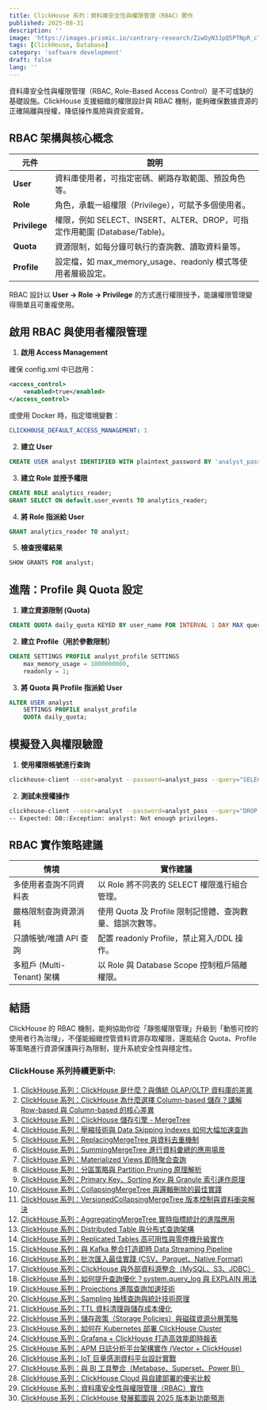 ```yaml
---
title: ClickHouse 系列：資料庫安全性與權限管理（RBAC）實作
published: 2025-08-31
description: ''
image: 'https://images.prismic.io/contrary-research/ZiwDyN3JpQ5PTNpR_clickhousecover.png?auto=format,compress'
tags: [ClickHouse, Database]
category: 'software development'
draft: false 
lang: ''
---
```


資料庫安全性與權限管理（RBAC, Role-Based Access Control）是不可或缺的基礎設施。ClickHouse 支援細緻的權限設計與 RBAC 機制，能夠確保數據資源的正確隔離與授權，降低操作風險與資安威脅。

## RBAC 架構與核心概念

| 元件            | 說明                                                       |
| ------------- | -------------------------------------------------------- |
| **User**      | 資料庫使用者，可指定密碼、網路存取範圍、預設角色等。                               |
| **Role**      | 角色，承載一組權限（Privilege），可賦予多個使用者。                           |
| **Privilege** | 權限，例如 SELECT、INSERT、ALTER、DROP，可指定作用範圍 (Database/Table)。 |
| **Quota**     | 資源限制，如每分鐘可執行的查詢數、讀取資料量等。                                 |
| **Profile**   | 設定檔，如 max\_memory\_usage、readonly 模式等使用者層級設定。            |

RBAC 設計以 **User → Role → Privilege** 的方式進行權限授予，能讓權限管理變得簡單且可重複使用。


## 啟用 RBAC 與使用者權限管理

1. **啟用 Access Management**

確保 config.xml 中已啟用：

```xml
<access_control>
    <enabled>true</enabled>
</access_control>
```

或使用 Docker 時，指定環境變數：

```yaml
CLICKHOUSE_DEFAULT_ACCESS_MANAGEMENT: 1
```

2. **建立 User**

```sql
CREATE USER analyst IDENTIFIED WITH plaintext_password BY 'analyst_pass';
```

3. **建立 Role 並授予權限**

```sql
CREATE ROLE analytics_reader;
GRANT SELECT ON default.user_events TO analytics_reader;
```

4. **將 Role 指派給 User**

```sql
GRANT analytics_reader TO analyst;
```

5. **檢查授權結果**

```sql
SHOW GRANTS FOR analyst;
```


## 進階：Profile 與 Quota 設定

1. **建立資源限制 (Quota)**

```sql
CREATE QUOTA daily_quota KEYED BY user_name FOR INTERVAL 1 DAY MAX queries = 1000, errors = 100;
```

2. **建立 Profile（用於參數限制）**

```sql
CREATE SETTINGS PROFILE analyst_profile SETTINGS
    max_memory_usage = 1000000000,
    readonly = 1;
```

3. **將 Quota 與 Profile 指派給 User**

```sql
ALTER USER analyst
    SETTINGS PROFILE analyst_profile
    QUOTA daily_quota;
```


## 模擬登入與權限驗證

1. **使用權限帳號進行查詢**

```bash
clickhouse-client --user=analyst --password=analyst_pass --query="SELECT * FROM default.user_events LIMIT 10"
```

2. **測試未授權操作**

```bash
clickhouse-client --user=analyst --password=analyst_pass --query="DROP TABLE default.user_events"
-- Expected: DB::Exception: analyst: Not enough privileges.
```


## RBAC 實作策略建議

| 情境                    | 實作建議                                 |
| --------------------- | ------------------------------------ |
| 多使用者查詢不同資料表            | 以 Role 將不同表的 SELECT 權限進行組合管理。        |
| 嚴格限制查詢資源消耗            | 使用 Quota 及 Profile 限制記憶體、查詢數量、錯誤次數等。 |
| 只讀帳號/唯讀 API 查詢        | 配置 readonly Profile，禁止寫入/DDL 操作。     |
| 多租戶 (Multi-Tenant) 架構 | 以 Role 與 Database Scope 控制租戶隔離權限。    |


## 結語

ClickHouse 的 RBAC 機制，能夠協助你從「靜態權限管理」升級到「動態可控的使用者行為治理」，不僅能細緻控管資料資源存取權限，還能結合 Quota、Profile 等策略進行資源保護與行為限制，提升系統安全性與穩定性。


### ClickHouse 系列持續更新中:

1. [ClickHouse 系列：ClickHouse 是什麼？與傳統 OLAP/OLTP 資料庫的差異](https://blog.vicwen.app/posts/what-is-clickhouse/)
2. [ClickHouse 系列：ClickHouse 為什麼選擇 Column-based 儲存？講解 Row-based 與 Column-based 的核心差異](https://blog.vicwen.app/posts/clickhouse-column-row-based-storage/)
3. [ClickHouse 系列：ClickHouse 儲存引擎 - MergeTree](https://blog.vicwen.app/posts/clickhouse-mergetree-engine)
4. [ClickHouse 系列：壓縮技術與 Data Skipping Indexes 如何大幅加速查詢](https://blog.vicwen.app/posts/clickhouse-compression-skipping-index/)
5. [ClickHouse 系列：ReplacingMergeTree 與資料去重機制](https://blog.vicwen.app/posts/clickhouse-replacingmergetree-deduplication/)
6. [ClickHouse 系列：SummingMergeTree 進行資料彙總的應用場景](https://blog.vicwen.app/posts/clickhouse-summingmergetree-aggregation/)
7. [ClickHouse 系列：Materialized Views 即時聚合查詢](https://blog.vicwen.app/posts/clickhouse-materialized-view/)
8. [ClickHouse 系列：分區策略與 Partition Pruning 原理解析](https://blog.vicwen.app/posts/clickhouse-partition-pruning/)
9. [ClickHouse 系列：Primary Key、Sorting Key 與 Granule 索引運作原理](https://blog.vicwen.app/posts/clickhouse-primary-sorting-key/)
10. [ClickHouse 系列：CollapsingMergeTree 與邏輯刪除的最佳實踐](https://blog.vicwen.app/posts/clickhouse-collapsingmergetree/)
11. [ClickHouse 系列：VersionedCollapsingMergeTree 版本控制與資料衝突解決](https://blog.vicwen.app/posts/clickhouse-versioned-collapsingmergetree/)
12. [ClickHouse 系列：AggregatingMergeTree 實時指標統計的進階應用](https://blog.vicwen.app/posts/clickhouse-aggregatingmergetree/)
13. [ClickHouse 系列：Distributed Table 與分布式查詢架構](https://blog.vicwen.app/posts/clickhouse-distributed-table-architecture/)
14. [ClickHouse 系列：Replicated Tables 高可用性與零停機升級實作](https://blog.vicwen.app/posts/clickhouse-replication-failover/)
15. [ClickHouse 系列：與 Kafka 整合打造即時 Data Streaming Pipeline](https://blog.vicwen.app/posts/clickhouse-kafka-data-streaming-pipeline/)
16. [ClickHouse 系列：批次匯入最佳實踐 (CSV、Parquet、Native Format)](https://blog.vicwen.app/posts/clickhouse-batch-import/)
17. [ClickHouse 系列：ClickHouse 與外部資料源整合（MySQL、S3、JDBC）](https://blog.vicwen.app/posts/clickhouse-external-data-integration/)
18. [ClickHouse 系列：如何提升查詢優化？system.query_log 與 EXPLAIN 用法](https://blog.vicwen.app/posts/clickhouse-query-log-explain/)
19. [ClickHouse 系列：Projections 進階查詢加速技術](https://blog.vicwen.app/posts/clickhouse-projections-optimization/)
20. [ClickHouse 系列：Sampling 抽樣查詢與統計技術原理](https://blog.vicwen.app/posts/clickhouse-sampling-statistics/)
21. [ClickHouse 系列：TTL 資料清理與儲存成本優化](https://blog.vicwen.app/posts/clickhouse-ttl-storage-management/)
22. [ClickHouse 系列：儲存政策（Storage Policies）與磁碟資源分層策略](https://blog.vicwen.app/posts/clickhouse-storage-policies/)
23. [ClickHouse 系列：如何在 Kubernetes 部署 ClickHouse Cluster](https://blog.vicwen.app/posts/clickhouse-kubernetes-deployment/)
24. [ClickHouse 系列：Grafana + ClickHouse 打造高效能即時報表](https://blog.vicwen.app/posts/clickhouse-grafana-dashboard/)
25. [ClickHouse 系列：APM 日誌分析平台架構實作 (Vector + ClickHouse)](https://blog.vicwen.app/posts/clickhouse-apm-log-analytics/)
26. [ClickHouse 系列：IoT 巨量感測資料平台設計實戰](https://blog.vicwen.app/posts/clickhouse-iot-analytics/)
27. [ClickHouse 系列：與 BI 工具整合（Metabase、Superset、Power BI）](https://blog.vicwen.app/posts/clickhouse-bi-integration/)
28. [ClickHouse 系列：ClickHouse Cloud 與自建部署的優劣比較](https://blog.vicwen.app/posts/clickhouse-cloud-vs-self-host/)
29. [ClickHouse 系列：資料庫安全性與權限管理（RBAC）實作](https://blog.vicwen.app/posts/clickhouse-security-rbac/)
30. [ClickHouse 系列：ClickHouse 發展藍圖與 2025 版本新功能預測](https://blog.vicwen.app/posts/clickhouse-roadmap-2025/)

